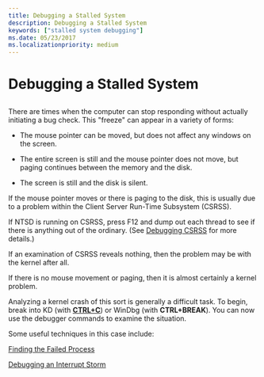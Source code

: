 ```yaml
---
title: Debugging a Stalled System
description: Debugging a Stalled System
keywords: ["stalled system debugging"]
ms.date: 05/23/2017
ms.localizationpriority: medium
---
```


# Debugging a Stalled System


## <span id="ddk_debugging_a_stalled_system_dbg"></span><span id="DDK_DEBUGGING_A_STALLED_SYSTEM_DBG"></span>


There are times when the computer can stop responding without actually initiating a bug check. This "freeze" can appear in a variety of forms:

-   The mouse pointer can be moved, but does not affect any windows on the screen.

-   The entire screen is still and the mouse pointer does not move, but paging continues between the memory and the disk.

-   The screen is still and the disk is silent.

If the mouse pointer moves or there is paging to the disk, this is usually due to a problem within the Client Server Run-Time Subsystem (CSRSS).

If NTSD is running on CSRSS, press F12 and dump out each thread to see if there is anything out of the ordinary. (See [Debugging CSRSS](debugging-csrss.md) for more details.)

If an examination of CSRSS reveals nothing, then the problem may be with the kernel after all.

If there is no mouse movement or paging, then it is almost certainly a kernel problem.

Analyzing a kernel crash of this sort is generally a difficult task. To begin, break into KD (with [**CTRL+C**](ctrl-c--break-.md)) or WinDbg (with **CTRL+BREAK**). You can now use the debugger commands to examine the situation.

Some useful techniques in this case include:

[Finding the Failed Process](finding-the-failed-process.md)

[Debugging an Interrupt Storm](debugging-an-interrupt-storm.md)

 

 





